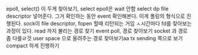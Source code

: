 epoll, select() 이 두게 찾아보기, select epoll은 wait 안함
select dp file descriptor 넣어준다. 그거 확인하는 동안 event 확인해본다.
이게 폴링의 형식으로 진행된다. sock이 file descriptor, fopen 할때 리턴되는 거임
ㅅ시간마다 fd를 찾아보는 과정이 있다. 
read 까지 불리는 경로 찾기
event poll, 경로 찾아보기 socket 과 경로 좀 다를ㄹ것
user space 으로 올려주는 경로 찾아보기aa
tx sending 쪽으로 보기
compact 하게 진행하기
